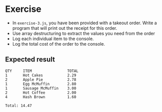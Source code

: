 # Exercise

- In `exercise-3.js`, you have been provided with a takeout order. Write a program that will print out the receipt for this order.
- Use array destructuring to extract the values you need from the order
- Log each individual item to the console.
- Log the total cost of the order to the console.

## Expected result

```
QTY     ITEM                TOTAL
1       Hot Cakes           2.29
2       Apple Pie           2.78
1       Egg McMuffin        2.80
1       Sausage McMuffin    3.00
2       Hot Coffee          2.00
4       Hash Brown          1.60

Total: 14.47
```
